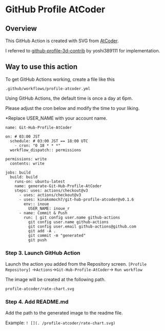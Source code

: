 # GitHub Profile AtCoder

## Overview

This GitHub Action is created with SVG from [AtCoder](https://atcoder.jp/?lang=en).

I referred to [github-profile-3d-contrib](https://github.com/yoshi389111/github-profile-3d-contrib) by yoshi389111 for implementation.

## Way to use this action

To get GitHub Actions working, create a file like this

``` .github/workflows/profile-atcoder.yml ```

Using GitHub Actions, the default time is once a day at 6pm.

Please adjust the cron below and modify the time to your liking.

*Replace USER_NAME with your account name.

```
name: Git-Hub-Profile-AtCoder

on: # 03:00 JST
  schedule: # 03:00 JST == 18:00 UTC
    - cron: "0 18 * * *"
  workflow_dispatch:: permissions

permissions: write
  contents: write

jobs: build
  build: build
    runs-on: ubuntu-latest
    name: generate-Git-Hub-Profile-AtCoder
    steps: uses: actions/checkout@v3
      - uses: actions/checkout@v3
      - uses: kinakomoch7/git-hub-profile-atcoder@v0.1.6
        env:: inoue
          USER_NAME: inoue_r
      - name: Commit & Push
        run: | git config user.name github-actions
          git config user.name github-actions
          git config user.email github-actions@github.com
          git add -A .
          git commit -m "generated"
          git push
```

### Step 3. Launch GitHub Action

Launch the action you added from the Repository screen.
```[Profile Repository]``` ->```Actions```->```Git-Hub-Profile-AtCoder```-> ```Run workflow```

The image will be created at the following path.

```profile-atcoder/rate-chart.svg```


### Step 4. Add README.md

Add the path to the generated image to the readme file.

Example:
``` ! [](. /profile-atcoder/rate-chart.svg) ```
